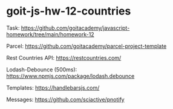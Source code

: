 # goit-js-hw-12-countries

Task: https://github.com/goitacademy/javascript-homework/tree/main/homework-12

Parcel: https://github.com/goitacademy/parcel-project-template

Rest Countries API: https://restcountries.com/

Lodash-Debounce (500ms): https://www.npmjs.com/package/lodash.debounce

Templates: https://handlebarsjs.com/

Messages: https://github.com/sciactive/pnotify
